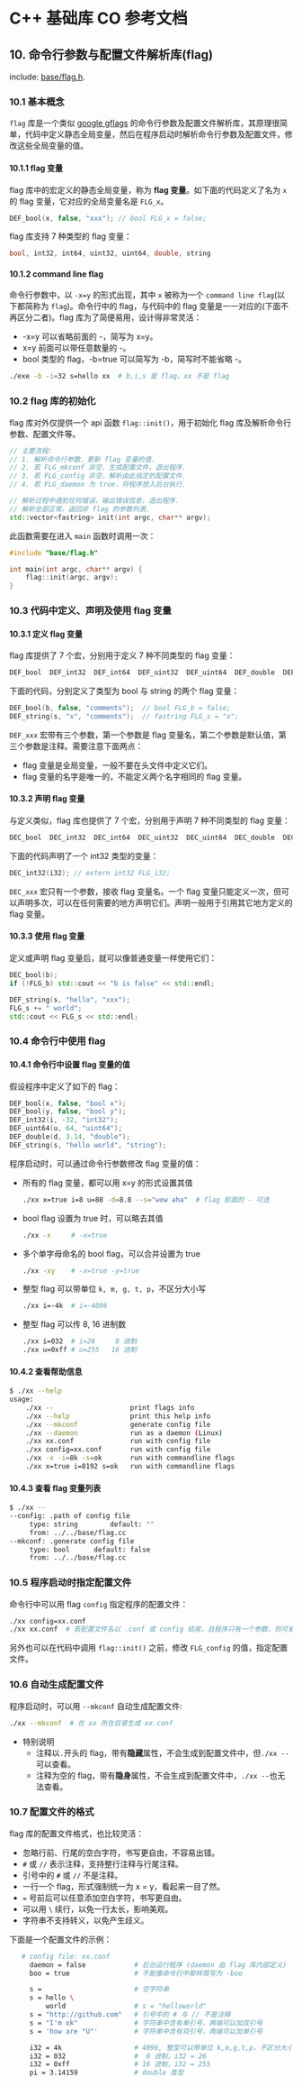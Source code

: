 # C++ 基础库 CO 参考文档

## 10. 命令行参数与配置文件解析库(flag)

include: [base/flag.h](https://github.com/idealvin/co/blob/master/base/flag.h).

### 10.1 基本概念

`flag` 库是一个类似 [google gflags](https://github.com/gflags/gflags) 的命令行参数及配置文件解析库，其原理很简单，代码中定义静态全局变量，然后在程序启动时解析命令行参数及配置文件，修改这些全局变量的值。

#### 10.1.1 flag 变量

flag 库中的宏定义的静态全局变量，称为 **flag 变量**。如下面的代码定义了名为 `x` 的 flag 变量，它对应的全局变量名是 `FLG_x`。
```cpp
DEF_bool(x, false, "xxx"); // bool FLG_x = false;
```

flag 库支持 7 种类型的 flag 变量：
```cpp
bool, int32, int64, uint32, uint64, double, string
```

#### 10.1.2 command line flag

命令行参数中，以 `-x=y` 的形式出现，其中 `x` 被称为一个 `command line flag`(以下都简称为 `flag`)。命令行中的 flag，与代码中的 flag 变量是一一对应的(下面不再区分二者)。flag 库为了简便易用，设计得非常灵活：

- -x=y 可以省略前面的 -，简写为 x=y。
- x=y 前面可以带任意数量的 -。
- bool 类型的 flag，-b=true 可以简写为 -b，简写时不能省略 -。

```sh
./exe -b -i=32 s=hello xx  # b,i,s 是 flag，xx 不是 flag
```

### 10.2 flag 库的初始化

flag 库对外仅提供一个 api 函数 `flag::init()`，用于初始化 flag 库及解析命令行参数、配置文件等。

```cpp
// 主要流程:
// 1. 解析命令行参数，更新 flag 变量的值.
// 2. 若 FLG_mkconf 非空，生成配置文件，退出程序.
// 3. 若 FLG_config 非空，解析由此指定的配置文件.
// 4. 若 FLG_daemon 为 true，将程序放入后台执行.

// 解析过程中遇到任何错误，输出错误信息，退出程序.
// 解析全部正常，返回非 flag 的参数列表.
std::vector<fastring> init(int argc, char** argv);
```

此函数需要在进入 `main` 函数时调用一次：

```cpp
#include "base/flag.h"

int main(int argc, char** argv) {
    flag::init(argc, argv);
}
```

### 10.3 代码中定义、声明及使用 flag 变量

#### 10.3.1 定义 flag 变量

flag 库提供了 7 个宏，分别用于定义 7 种不同类型的 flag 变量：
```cpp
DEF_bool  DEF_int32  DEF_int64  DEF_uint32  DEF_uint64  DEF_double  DEF_string
```

下面的代码，分别定义了类型为 bool 与 string 的两个 flag 变量：
```cpp
DEF_bool(b, false, "comments");  // bool FLG_b = false;
DEF_string(s, "x", "comments");  // fastring FLG_s = "x";
```

`DEF_xxx` 宏带有三个参数，第一个参数是 flag 变量名，第二个参数是默认值，第三个参数是注释。需要注意下面两点：

- flag 变量是全局变量，一般不要在头文件中定义它们。
- flag 变量的名字是唯一的，不能定义两个名字相同的 flag 变量。

#### 10.3.2 声明 flag 变量

与定义类似，flag 库也提供了 7 个宏，分别用于声明 7 种不同类型的 flag 变量：
```cpp
DEC_bool  DEC_int32  DEC_int64  DEC_uint32  DEC_uint64  DEC_double  DEC_string
```

下面的代码声明了一个 int32 类型的变量：
```cpp
DEC_int32(i32); // extern int32 FLG_i32;
```

`DEC_xxx` 宏只有一个参数，接收 flag 变量名。一个 flag 变量只能定义一次，但可以声明多次，可以在任何需要的地方声明它们。声明一般用于引用其它地方定义的 flag 变量。

#### 10.3.3 使用 flag 变量

定义或声明 flag 变量后，就可以像普通变量一样使用它们：
```cpp
DEC_bool(b);
if (!FLG_b) std::cout << "b is false" << std::endl;

DEF_string(s, "hello", "xxx");
FLG_s += " world";
std::cout << FLG_s << std::endl;
```

### 10.4 命令行中使用 flag

#### 10.4.1 命令行中设置 flag 变量的值

假设程序中定义了如下的 flag：
```cpp
DEF_bool(x, false, "bool x");
DEF_bool(y, false, "bool y");
DEF_int32(i, -32, "int32");
DEF_uint64(u, 64, "uint64");
DEF_double(d, 3.14, "double");
DEF_string(s, "hello world", "string");
```

程序启动时，可以通过命令行参数修改 flag 变量的值：

* 所有的 flag 变量，都可以用 x=y 的形式设置其值

  ```sh
  ./xx x=true i=8 u=88 -d=8.8 --s="wow aha"  # flag 前面的 - 可选
  ```

* bool flag 设置为 true 时，可以略去其值

  ```sh
  ./xx -x     # -x=true
  ```

* 多个单字母命名的 bool flag，可以合并设置为 true

  ```sh
  ./xx -xy    # -x=true -y=true
  ```

* 整型 flag 可以带单位 `k, m, g, t, p`，不区分大小写

  ```sh
  ./xx i=-4k  # i=-4096
  ```

* 整型 flag 可以传 8, 16 进制数

  ```sh
  ./xx i=032  # i=26     8 进制
  ./xx u=0xff # u=255   16 进制
  ```

#### 10.4.2 查看帮助信息

```sh
$ ./xx --help
usage:
    ./xx --                   print flags info
    ./xx --help               print this help info
    ./xx --mkconf             generate config file
    ./xx --daemon             run as a daemon (Linux)
    ./xx xx.conf              run with config file
    ./xx config=xx.conf       run with config file
    ./xx -x -i=8k -s=ok       run with commandline flags
    ./xx x=true i=8192 s=ok   run with commandline flags
```

#### 10.4.3 查看 flag 变量列表

```sh
$ ./xx --
--config: .path of config file
	 type: string	     default: ""
	 from: ../../base/flag.cc
--mkconf: .generate config file
	 type: bool	     default: false
	 from: ../../base/flag.cc
```

### 10.5 程序启动时指定配置文件

命令行中可以用 flag `config` 指定程序的配置文件：
```sh
./xx config=xx.conf
./xx xx.conf  # 若配置文件名以 .conf 或 config 结尾，且程序只有一个参数，则可省略 config=
```

另外也可以在代码中调用 `flag::init()` 之前，修改 `FLG_config` 的值，指定配置文件。

### 10.6 自动生成配置文件

程序启动时，可以用 `--mkconf` 自动生成配置文件: 
```sh
./xx --mkconf  # 在 xx 所在目录生成 xx.conf
```

- 特别说明
    - 注释以`.`开头的 flag，带有**隐藏**属性，不会生成到配置文件中，但`./xx --`可以查看。
    - 注释为空的 flag，带有**隐身**属性，不会生成到配置文件中，`./xx --`也无法查看。

### 10.7 配置文件的格式

flag 库的配置文件格式，也比较灵活：

- 忽略行前、行尾的空白字符，书写更自由，不容易出错。
- `#` 或 `//` 表示注释，支持整行注释与行尾注释。
- 引号中的 `#` 或 `//` 不是注释。
- 一行一个 flag，形式强制统一为 x = y，看起来一目了然。
- `=` 号前后可以任意添加空白字符，书写更自由。
- 可以用 `\` 续行，以免一行太长，影响美观。
- 字符串不支持转义，以免产生歧义。

下面是一个配置文件的示例：

```sh
   # config file: xx.conf
     daemon = false            # 后台运行程序 (daemon 由 flag 库内部定义)
     boo = true                # 不能像命令行中那样简写为 -boo

     s =                       # 空字符串
     s = hello \
         world                 # s = "helloworld"
     s = "http://github.com"   # 引号中的 # 与 // 不是注释
     s = "I'm ok"              # 字符串中含有单引号，两端可以加双引号
     s = 'how are "U"'         # 字符串中含有双引号，两端可以加单引号

     i32 = 4k                  # 4096, 整型可以带单位 k,m,g,t,p，不区分大小写
     i32 = 032                 #  8 进制，i32 = 26
     i32 = 0xff                # 16 进制，i32 = 255
     pi = 3.14159              # double 类型
```
